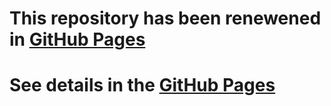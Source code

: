 # This repository has been renewened in [GitHub Pages](https://github.com/xp-echo)
# See details in the [GitHub Pages](https://github.com/xp-echo)
